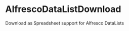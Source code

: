 AlfrescoDataListDownload
========================

Download as Spreadsheet support for Alfresco DataLists